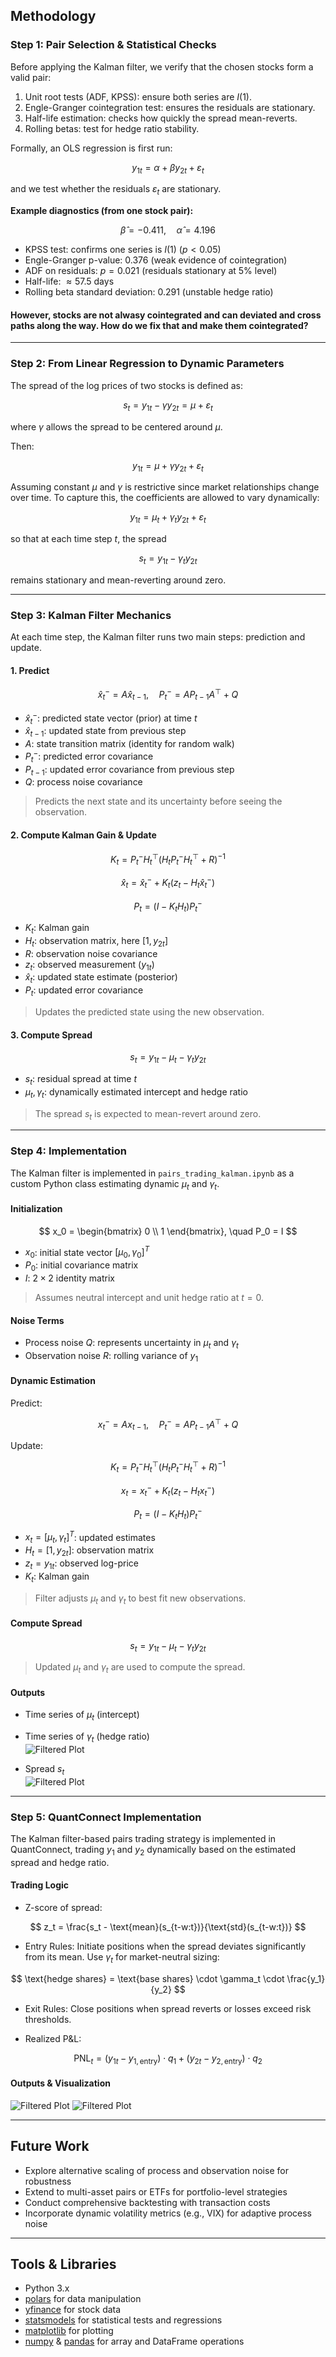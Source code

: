 ## Methodology

### Step 1: Pair Selection & Statistical Checks
Before applying the Kalman filter, we verify that the chosen stocks form a valid pair:

1. Unit root tests (ADF, KPSS): ensure both series are $I(1)$.  
2. Engle-Granger cointegration test: ensures the residuals are stationary.  
3. Half-life estimation: checks how quickly the spread mean-reverts.  
4. Rolling betas: test for hedge ratio stability.  

Formally, an OLS regression is first run:

$$
y_{1t} = \alpha + \beta y_{2t} + \varepsilon_t
$$

and we test whether the residuals $\varepsilon_t$ are stationary.

**Example diagnostics (from one stock pair):**

$$
\hat{\beta} = -0.411, \quad \hat{\alpha} = 4.196
$$

- KPSS test: confirms one series is $I(1)$ ($p < 0.05$)  
- Engle-Granger p-value: 0.376 (weak evidence of cointegration)  
- ADF on residuals: $p = 0.021$ (residuals stationary at 5% level)  
- Half-life: $\approx 57.5$ days  
- Rolling beta standard deviation: 0.291 (unstable hedge ratio)  

#### However, stocks are not alwasy cointegrated and can deviated and cross paths along the way. How do we fix that and make them cointegrated?
---

### Step 2: From Linear Regression to Dynamic Parameters
The spread of the log prices of two stocks is defined as:

$$
s_t = y_{1t} - \gamma y_{2t} = \mu + \varepsilon_t
$$

where $\gamma$ allows the spread to be centered around $\mu$.

Then:

$$
y_{1t} = \mu + \gamma y_{2t} + \varepsilon_t
$$

Assuming constant $\mu$ and $\gamma$ is restrictive since market relationships change over time. To capture this, the coefficients are allowed to vary dynamically:

$$
y_{1t} = \mu_t + \gamma_t y_{2t} + \varepsilon_t
$$

so that at each time step $t$, the spread

$$
s_t = y_{1t} - \gamma_t y_{2t}
$$

remains stationary and mean-reverting around zero.

---

### Step 3: Kalman Filter Mechanics
At each time step, the Kalman filter runs two main steps: prediction and update.

#### 1. Predict

$$
\hat{x}_{t}^{-} = A \hat{x}_{t-1}, \quad
P_{t}^{-} = A P_{t-1} A^\top + Q
$$

- $\hat{x}_{t}^{-}$: predicted state vector (prior) at time $t$  
- $\hat{x}_{t-1}$: updated state from previous step  
- $A$: state transition matrix (identity for random walk)  
- $P_{t}^{-}$: predicted error covariance  
- $P_{t-1}$: updated error covariance from previous step  
- $Q$: process noise covariance  

> Predicts the next state and its uncertainty before seeing the observation.

#### 2. Compute Kalman Gain & Update

$$
K_t = P_{t}^{-} H_t^\top (H_t P_{t}^{-} H_t^\top + R)^{-1}
$$

$$
\hat{x}_t = \hat{x}_{t}^{-} + K_t (z_t - H_t \hat{x}_{t}^{-})
$$

$$
P_t = (I - K_t H_t) P_{t}^{-}
$$

- $K_t$: Kalman gain  
- $H_t$: observation matrix, here $[1, y_{2t}]$  
- $R$: observation noise covariance  
- $z_t$: observed measurement ($y_{1t}$)  
- $\hat{x}_t$: updated state estimate (posterior)  
- $P_t$: updated error covariance  

> Updates the predicted state using the new observation.

#### 3. Compute Spread

$$
s_t = y_{1t} - \mu_t - \gamma_t y_{2t}
$$

- $s_t$: residual spread at time $t$  
- $\mu_t, \gamma_t$: dynamically estimated intercept and hedge ratio  

> The spread $s_t$ is expected to mean-revert around zero.

---

### Step 4: Implementation
The Kalman filter is implemented in `pairs_trading_kalman.ipynb` as a custom Python class estimating dynamic $\mu_t$ and $\gamma_t$.

#### Initialization

$$
x_0 =
\begin{bmatrix}
0 \\
1
\end{bmatrix}, \quad
P_0 = I
$$

- $x_0$: initial state vector $[\mu_0, \gamma_0]^T$  
- $P_0$: initial covariance matrix  
- $I$: $2\times2$ identity matrix  

> Assumes neutral intercept and unit hedge ratio at $t=0$.

#### Noise Terms

- Process noise $Q$: represents uncertainty in $\mu_t$ and $\gamma_t$  
- Observation noise $R$: rolling variance of $y_1$  

#### Dynamic Estimation

Predict:

$$
x_t^- = A x_{t-1}, \quad P_t^- = A P_{t-1} A^\top + Q
$$

Update:

$$
K_t = P_t^- H_t^\top (H_t P_t^- H_t^\top + R)^{-1}
$$

$$
x_t = x_t^- + K_t (z_t - H_t x_t^-)
$$

$$
P_t = (I - K_t H_t) P_t^-
$$

- $x_t = [\mu_t, \gamma_t]^T$: updated estimates  
- $H_t = [1, y_{2t}]$: observation matrix  
- $z_t = y_{1t}$: observed log-price  
- $K_t$: Kalman gain  

> Filter adjusts $\mu_t$ and $\gamma_t$ to best fit new observations.

#### Compute Spread

$$
s_t = y_{1t} - \mu_t - \gamma_t y_{2t}
$$

> Updated $\mu_t$ and $\gamma_t$ are used to compute the spread.

#### Outputs

- Time series of $\mu_t$ (intercept)  
- Time series of $\gamma_t$ (hedge ratio)  
![Filtered Plot](results/mu_gamma.png)






- Spread $s_t$  
![Filtered Plot](results/Stationary.png)

---

### Step 5: QuantConnect Implementation
The Kalman filter-based pairs trading strategy is implemented in QuantConnect, trading $y_1$ and $y_2$ dynamically based on the estimated spread and hedge ratio.

#### Trading Logic

- Z-score of spread:

$$
z_t = \frac{s_t - \text{mean}(s_{t-w:t})}{\text{std}(s_{t-w:t})}
$$

- Entry Rules: Initiate positions when the spread deviates significantly from its mean. Use $\gamma_t$ for market-neutral sizing:

$$
\text{hedge shares} = \text{base shares} \cdot \gamma_t \cdot \frac{y_1}{y_2}
$$

- Exit Rules: Close positions when spread reverts or losses exceed risk thresholds.

- Realized P&L:

$$
\text{PNL}_t = (y_{1t} - y_{1,\text{entry}}) \cdot q_1 + (y_{2t} - y_{2,\text{entry}}) \cdot q_2
$$

#### Outputs & Visualization

![Filtered Plot](results/QC_Graph.png)
![Filtered Plot](results/QC_Results.png)

---

## Future Work
- Explore alternative scaling of process and observation noise for robustness  
- Extend to multi-asset pairs or ETFs for portfolio-level strategies  
- Conduct comprehensive backtesting with transaction costs  
- Incorporate dynamic volatility metrics (e.g., VIX) for adaptive process noise  

---

## Tools & Libraries
- Python 3.x  
- [polars](https://www.pola.rs/) for data manipulation  
- [yfinance](https://pypi.org/project/yfinance/) for stock data  
- [statsmodels](https://www.statsmodels.org/) for statistical tests and regressions  
- [matplotlib](https://matplotlib.org/) for plotting  
- [numpy](https://numpy.org/) & [pandas](https://pandas.pydata.org/) for array and DataFrame operations
